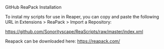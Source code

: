 GitHub ReaPack Installation

To instal my scripts for use in Reaper, you can copy and paste the following URL in Extensions > ReaPack > Import a Repository:

https://github.com/Sonorityscape/ReaScripts/raw/master/index.xml

Reapack can be downloaded here: https://reapack.com/
